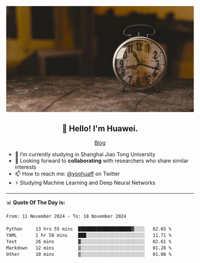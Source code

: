 <div align="center">
  <a href="https://github.com/JHW5981">
    <img src="./assets/background.jpg">
  </a>
</div>

<h2 align="center">👋 Hello! I'm Huawei.</h2>
<p align="center">
  <a href="https://blog.csdn.net/Edward__J?spm=1000.2115.3001.5343">Blog</a>
</p>


- 🔭 I’m currently studying in Shanghai Jiao Tong University
- 💬 Looking forward to **collaborating** with researchers who share similar interests
- 📫 How to reach me: [@yoohuaff](https://twitter.com/yoohuaff) on Twitter
- ⚡ Studying Machine Learning and Deep Neural Networks

-------
📊 **Quote Of The Day is:**
<!--START_SECTION:waka-->

```txt
From: 11 November 2024 - To: 18 November 2024

Python     13 hrs 55 mins  ████████████████████▓░░░░   82.65 %
YAML       1 hr 58 mins    ███░░░░░░░░░░░░░░░░░░░░░░   11.71 %
Text       26 mins         ▓░░░░░░░░░░░░░░░░░░░░░░░░   02.61 %
Markdown   12 mins         ▒░░░░░░░░░░░░░░░░░░░░░░░░   01.28 %
Other      10 mins         ▒░░░░░░░░░░░░░░░░░░░░░░░░   01.08 %
```

<!--END_SECTION:waka-->
